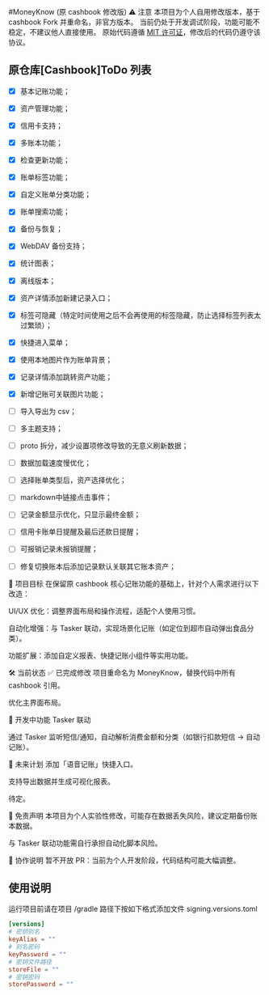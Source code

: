 #MoneyKnow (原 cashbook 修改版)
⚠️ 注意
本项目为个人自用修改版本，基于 cashbook Fork 并重命名，非官方版本。
当前仍处于开发调试阶段，功能可能不稳定，不建议他人直接使用。
原始代码遵循 [MIT 许可证](LICENSE)，修改后的代码仍遵守该协议。

## 原仓库[Cashbook]ToDo 列表
- [x] 基本记账功能；
- [x] 资产管理功能；
- [x] 信用卡支持；
- [x] 多账本功能；
- [x] 检查更新功能；
- [x] 账单标签功能；
- [x] 自定义账单分类功能；
- [x] 账单搜索功能；
- [x] 备份与恢复；
- [x] WebDAV 备份支持；
- [x] 统计图表；
- [x] 离线版本；
- [x] 资产详情添加新建记录入口；
- [x] 标签可隐藏（特定时间使用之后不会再使用的标签隐藏，防止选择标签列表太过繁琐）；
- [x] 快捷进入菜单；
- [x] 使用本地图片作为账单背景；
- [x] 记录详情添加跳转资产功能；
- [x] 新增记账可关联图片功能；
- [ ] 导入导出为 csv；
- [ ] 多主题支持；
- [ ] proto 拆分，减少设置项修改导致的无意义刷新数据；
- [ ] 数据加载速度慢优化；
- [ ] 选择账单类型后，资产选择优化；
- [ ] markdown中链接点击事件；
- [ ] 记录金额显示优化，只显示最终金额；
- [ ] 信用卡账单日提醒及最后还款日提醒；
- [ ] 可报销记录未报销提醒；
- [ ] 修复切换账本后添加记录默认关联其它账本资产；


🎯 项目目标
在保留原 cashbook 核心记账功能的基础上，针对个人需求进行以下改造：

UI/UX 优化：调整界面布局和操作流程，适配个人使用习惯。

自动化增强：与 Tasker 联动，实现场景化记账（如定位到超市自动弹出食品分类）。

功能扩展：添加自定义报表、快捷记账小组件等实用功能。


🛠️ 当前状态
✅ 已完成修改
项目重命名为 MoneyKnow，替换代码中所有 cashbook 引用。

优化主界面布局。

🚧 开发中功能
Tasker 联动

通过 Tasker 监听短信/通知，自动解析消费金额和分类（如银行扣款短信 → 自动记账）。

📅 未来计划
添加「语音记账」快捷入口。

支持导出数据并生成可视化报表。

待定。


📌 免责声明
本项目为个人实验性修改，可能存在数据丢失风险，建议定期备份账本数据。

与 Tasker 联动功能需自行承担自动化脚本风险。


🤝 协作说明
暂不开放 PR：当前为个人开发阶段，代码结构可能大幅调整。

## 使用说明
运行项目前请在项目 /gradle 路径下按如下格式添加文件 signing.versions.toml

```toml
[versions]
# 密钥别名
keyAlias = ""
# 别名密码
keyPassword = ""
# 密钥文件路径
storeFile = ""
# 密钥密码
storePassword = ""
```
